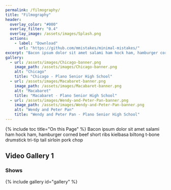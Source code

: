 ```yaml
---
permalink: /filmography/
title: "Filmography"
header:
  overlay_color: "#000"
  overlay_filter: "0.4"
  overlay_image: /assets/images/Splash.png
  actions:
    - label: "Download"
      url: "https://github.com/mmistakes/minimal-mistakes/"
excerpt: "Bacon ipsum dolor sit amet salami ham hock ham, hamburger corned beef short ribs kielbasa biltong t-bone drumstick tri-tip tail sirloin pork chop."
gallery:
  - url: /assets/images/Chicago-banner.png
    image_path: /assets/images/Chicago-banner.png
    alt: "Chicago"
    title: "Chicago - Plano Senior High School"
  - url: /assets/images/Macabaret-banner.png
    image_path: /assets/images/Macabaret-banner.png
    alt: "Macabaret"
    title: "Macabaret - Plano Senior High School"
  - url: /assets/images/Wendy-and-Peter-Pan-banner.png
    image_path: /assets/images/Wendy-and-Peter-Pan-banner.png
    alt: "Wendy and Peter Pan"
    title: "Wendy and Peter Pan - Plano Senior High School"
---
```

{% include toc title="On this Page" %}
Bacon ipsum dolor sit amet salami ham hock ham, hamburger corned beef short ribs kielbasa biltong t-bone drumstick tri-tip tail sirloin pork chop



## Video Gallery 1


### Shows
{% include gallery id="gallery" %}
